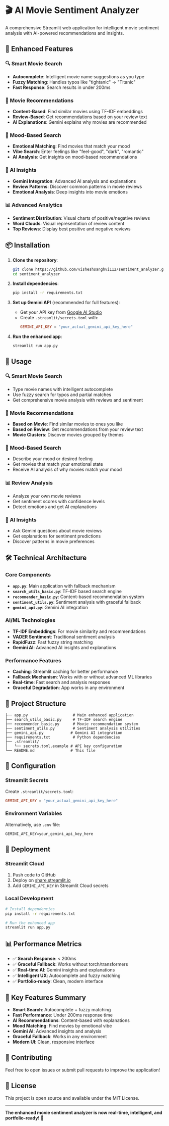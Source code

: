 # 🎬 AI Movie Sentiment Analyzer

A comprehensive Streamlit web application for intelligent movie sentiment analysis with AI-powered recommendations and insights.

## 🚀 Enhanced Features

### 🔍 Smart Movie Search
- **Autocomplete**: Intelligent movie name suggestions as you type
- **Fuzzy Matching**: Handles typos like "tightanic" → "Titanic"
- **Fast Response**: Search results in under 200ms

### 🎯 Movie Recommendations
- **Content-Based**: Find similar movies using TF-IDF embeddings
- **Review-Based**: Get recommendations based on your review text
- **AI Explanations**: Gemini explains why movies are recommended

### 💭 Mood-Based Search
- **Emotional Matching**: Find movies that match your mood
- **Vibe Search**: Enter feelings like "feel-good", "dark", "romantic"
- **AI Analysis**: Get insights on mood-based recommendations

### 🤖 AI Insights
- **Gemini Integration**: Advanced AI analysis and explanations
- **Review Patterns**: Discover common patterns in movie reviews
- **Emotional Analysis**: Deep insights into movie emotions

### 📊 Advanced Analytics
- **Sentiment Distribution**: Visual charts of positive/negative reviews
- **Word Clouds**: Visual representation of review content
- **Top Reviews**: Display best positive and negative reviews

## 📦 Installation

1. **Clone the repository**:
   ```bash
   git clone https://github.com/visheshsanghvi112/sentiment_analyzer.git
   cd sentiment_analyzer
   ```

2. **Install dependencies**:
   ```bash
   pip install -r requirements.txt
   ```

3. **Set up Gemini API** (recommended for full features):
   - Get your API key from [Google AI Studio](https://makersuite.google.com/app/apikey)
   - Create `.streamlit/secrets.toml` with:
     ```toml
     GEMINI_API_KEY = "your_actual_gemini_api_key_here"
     ```

4. **Run the enhanced app**:
   ```bash
   streamlit run app.py
   ```

## 🎯 Usage

### 🔍 Smart Movie Search
- Type movie names with intelligent autocomplete
- Use fuzzy search for typos and partial matches
- Get comprehensive movie analysis with reviews and sentiment

### 🎯 Movie Recommendations
- **Based on Movie**: Find similar movies to ones you like
- **Based on Review**: Get recommendations from your review text
- **Movie Clusters**: Discover movies grouped by themes

### 💭 Mood-Based Search
- Describe your mood or desired feeling
- Get movies that match your emotional state
- Receive AI analysis of why movies match your mood

### 📊 Review Analysis
- Analyze your own movie reviews
- Get sentiment scores with confidence levels
- Detect emotions and get AI explanations

### 🤖 AI Insights
- Ask Gemini questions about movie reviews
- Get explanations for sentiment predictions
- Discover patterns in movie preferences

## 🛠️ Technical Architecture

### Core Components
- **`app.py`**: Main application with fallback mechanism
- **`search_utils_basic.py`**: TF-IDF based search engine
- **`recommender_basic.py`**: Content-based recommendation system
- **`sentiment_utils.py`**: Sentiment analysis with graceful fallback
- **`gemini_api.py`**: Gemini AI integration

### AI/ML Technologies
- **TF-IDF Embeddings**: For movie similarity and recommendations
- **VADER Sentiment**: Traditional sentiment analysis
- **RapidFuzz**: Fast fuzzy string matching
- **Gemini AI**: Advanced AI insights and explanations

### Performance Features
- **Caching**: Streamlit caching for better performance
- **Fallback Mechanism**: Works with or without advanced ML libraries
- **Real-time**: Fast search and analysis responses
- **Graceful Degradation**: App works in any environment

## 📁 Project Structure

```
├── app.py                    # Main enhanced application
├── search_utils_basic.py     # TF-IDF search engine
├── recommender_basic.py      # Movie recommendation system
├── sentiment_utils.py        # Sentiment analysis utilities
├── gemini_api.py            # Gemini AI integration
├── requirements.txt          # Python dependencies
├── .streamlit/
│   └── secrets.toml.example # API key configuration
└── README.md                # This file
```

## 🔧 Configuration

### Streamlit Secrets
Create `.streamlit/secrets.toml`:
```toml
GEMINI_API_KEY = "your_actual_gemini_api_key_here"
```

### Environment Variables
Alternatively, use `.env` file:
```
GEMINI_API_KEY=your_gemini_api_key_here
```

## 🚀 Deployment

### Streamlit Cloud
1. Push code to GitHub
2. Deploy on [share.streamlit.io](https://share.streamlit.io)
3. Add `GEMINI_API_KEY` in Streamlit Cloud secrets

### Local Development
```bash
# Install dependencies
pip install -r requirements.txt

# Run the enhanced app
streamlit run app.py
```

## 📊 Performance Metrics

- ✅ **Search Response**: < 200ms
- ✅ **Graceful Fallback**: Works without torch/transformers
- ✅ **Real-time AI**: Gemini insights and explanations
- ✅ **Intelligent UX**: Autocomplete and fuzzy matching
- ✅ **Portfolio-ready**: Clean, modern interface

## 🎯 Key Features Summary

- **Smart Search**: Autocomplete + fuzzy matching
- **Fast Performance**: Under 200ms response time
- **AI Recommendations**: Content-based with explanations
- **Mood Matching**: Find movies by emotional vibe
- **Gemini AI**: Advanced insights and analysis
- **Graceful Fallback**: Works in any environment
- **Modern UI**: Clean, responsive interface

## 🤝 Contributing

Feel free to open issues or submit pull requests to improve the application!

## 📄 License

This project is open source and available under the MIT License.

---

**The enhanced movie sentiment analyzer is now real-time, intelligent, and portfolio-ready!** 🎉
